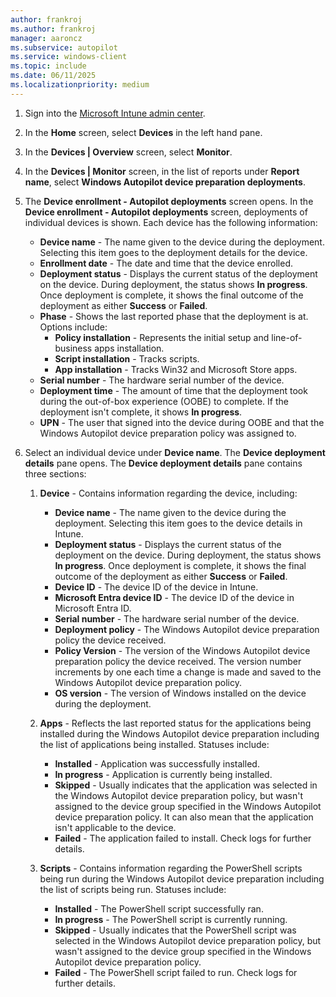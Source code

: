 ```yaml
---
author: frankroj
ms.author: frankroj
manager: aaroncz
ms.subservice: autopilot
ms.service: windows-client
ms.topic: include
ms.date: 06/11/2025
ms.localizationpriority: medium
---
```


<!-- This file is shared by the following articles:

device-preparation/reporting-monitoring.md
device-preparation/tutorial/automatic/automatic-monitor.md

Headings are driven by article context. -->

1. Sign into the [Microsoft Intune admin center](https://go.microsoft.com/fwlink/?linkid=2109431).

1. In the **Home** screen, select **Devices** in the left hand pane.

1. In the **Devices | Overview** screen, select **Monitor**.

1. In the **Devices | Monitor** screen, in the list of reports under **Report name**, select **Windows Autopilot device preparation deployments**.

1. The **Device enrollment - Autopilot deployments** screen opens. In the **Device enrollment - Autopilot deployments** screen, deployments of individual devices is shown. Each device has the following information:

    - **Device name** - The name given to the device during the deployment. Selecting this item goes to the deployment details for the device.
    - **Enrollment date** - The date and time that the device enrolled.
    - **Deployment status** - Displays the current status of the deployment on the device. During deployment, the status shows **In progress**. Once deployment is complete, it shows the final outcome of the deployment as either **Success** or **Failed**.
    - **Phase** - Shows the last reported phase that the deployment is at. Options include:
      - **Policy installation** - Represents the initial setup and line-of-business apps installation.
      - **Script installation** - Tracks scripts.
      - **App installation** - Tracks Win32 and Microsoft Store apps.
    - **Serial number** - The hardware serial number of the device.
    - **Deployment time** - The amount of time that the deployment took during the out-of-box experience (OOBE) to complete. If the deployment isn't complete, it shows **In progress**.
    - **UPN** - The user that signed into the device during OOBE and that the Windows Autopilot device preparation policy was assigned to.

1. Select an individual device under **Device name**. The **Device deployment details** pane opens. The **Device deployment details** pane contains three sections:

   1. **Device** - Contains information regarding the device, including:

      - **Device name** - The name given to the device during the deployment. Selecting this item goes to the device details in Intune.
      - **Deployment status** - Displays the current status of the deployment on the device. During deployment, the status shows **In progress**. Once deployment is complete, it shows the final outcome of the deployment as either **Success** or **Failed**.
      - **Device ID** - The device ID of the device in Intune.
      - **Microsoft Entra device ID** - The device ID of the device in Microsoft Entra ID.
      - **Serial number** - The hardware serial number of the device.
      - **Deployment policy** - The Windows Autopilot device preparation policy the device received.
      - **Policy Version** - The version of the Windows Autopilot device preparation policy the device received. The version number increments by one each time a change is made and saved to the Windows Autopilot device preparation policy.
      - **OS version** - The version of Windows installed on the device during the deployment.

   1. **Apps** - Reflects the last reported status for the applications being installed during the Windows Autopilot device preparation including the list of applications being installed. Statuses include:

      - **Installed** - Application was successfully installed.
      - **In progress** - Application is currently being installed.
      - **Skipped** - Usually indicates that the application was selected in the Windows Autopilot device preparation policy, but wasn't assigned to the device group specified in the Windows Autopilot device preparation policy. It can also mean that the application isn't applicable to the device.
      - **Failed** - The application failed to install. Check logs for further details.

   1. **Scripts** - Contains information regarding the PowerShell scripts being run during the Windows Autopilot device preparation including the list of scripts being run. Statuses include:

      - **Installed** - The PowerShell script successfully ran.
      - **In progress** - The PowerShell script is currently running.
      - **Skipped** - Usually indicates that the PowerShell script was selected in the Windows Autopilot device preparation policy, but wasn't assigned to the device group specified in the Windows Autopilot device preparation policy.
      - **Failed** - The PowerShell script failed to run. Check logs for further details.
